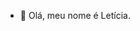 - 👋 Olá, meu nome é Letícia.
<!---
LeticiaKCS/LeticiaKCS is a ✨ special ✨ repository because its `README.md` (this file) appears on your GitHub profile.
You can click the Preview link to take a look at your changes.
--->
